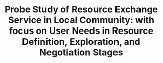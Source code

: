 ---
layout: publication
title: "Probe Study of Resource Exchange Service in Local Community: with focus on User Needs in Resource Definition, Exploration, and Negotiation Stages"
year: 2023
month: 5
authors:
  - Chorong Kim
  - Jini Kim
  - Eunji Woo
venue: AoDR Journal 2023
note: 
venue_full: blah
# url: https://dl.acm.org/doi/10.1145/3613904.3642476
# category:
#   - "AI / NLP"
#   - "Chatbot"
#   - "Healthcare"
#   - "Design"
featured: true
---